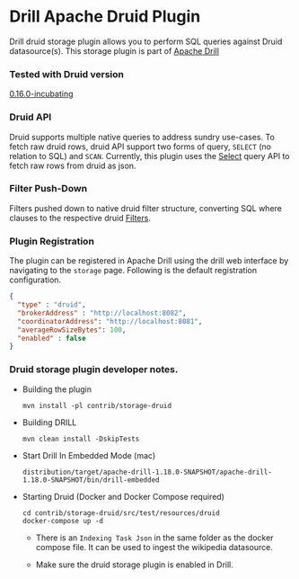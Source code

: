 # Drill Apache Druid Plugin

Drill druid storage plugin allows you to perform SQL queries against Druid datasource(s).
This storage plugin is part of [Apache Drill](https://github.com/apache/drill)

### Tested with Druid version
[0.16.0-incubating](https://github.com/apache/incubator-druid/releases/tag/druid-0.16.0-incubating)

### Druid API

Druid supports multiple native queries to address sundry use-cases.
To fetch raw druid rows, druid API support two forms of query, `SELECT` (no relation to SQL) and `SCAN`.
Currently, this plugin uses the [Select](https://druid.apache.org/docs/latest/querying/select-query.html)
query API to fetch raw rows from druid as json.

### Filter Push-Down

Filters pushed down to native druid filter structure, converting SQL where clauses to the respective druid [Filters](https://druid.apache.org/docs/latest/querying/filters.html).

### Plugin Registration

The plugin can be registered in Apache Drill using the drill web interface by navigating to the ```storage``` page.
Following is the default registration configuration.
```json
{
  "type" : "druid",
  "brokerAddress" : "http://localhost:8082",
  "coordinatorAddress": "http://localhost:8081",
  "averageRowSizeBytes": 100,
  "enabled" : false
}
```

### Druid storage plugin developer notes.

* Building the plugin 

    `mvn install -pl contrib/storage-druid`

* Building DRILL

    `mvn clean install -DskipTests`
    
* Start Drill In Embedded Mode (mac)

    ```shell script
    distribution/target/apache-drill-1.18.0-SNAPSHOT/apache-drill-1.18.0-SNAPSHOT/bin/drill-embedded
    ```
  
* Starting Druid (Docker and Docker Compose required)
    ```
    cd contrib/storage-druid/src/test/resources/druid
    docker-compose up -d
    ```
  
  * There is an `Indexing Task Json` in the same folder as the docker compose file. It can be used to ingest the wikipedia datasource.
  
  * Make sure the druid storage plugin is enabled in Drill.

